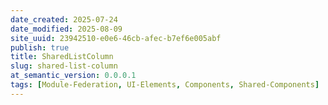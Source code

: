 ```yaml
---
date_created: 2025-07-24
date_modified: 2025-08-09
site_uuid: 23942510-e0e6-46cb-afec-b7ef6e005abf
publish: true
title: SharedListColumn
slug: shared-list-column
at_semantic_version: 0.0.0.1
tags: [Module-Federation, UI-Elements, Components, Shared-Components]
---
```

